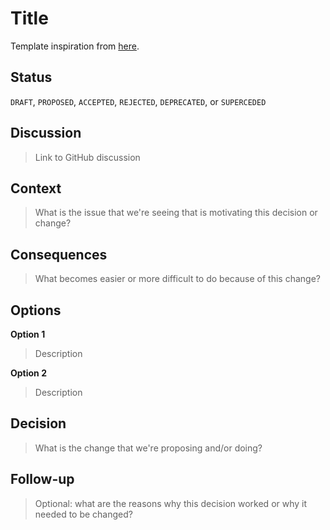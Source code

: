 # Title

Template inspiration from [here](https://cognitect.com/blog/2011/11/15/documenting-architecture-decisions).


## Status

`DRAFT`, `PROPOSED`, `ACCEPTED`, `REJECTED`, `DEPRECATED`, or `SUPERCEDED`

## Discussion

> Link to GitHub discussion

## Context

> What is the issue that we're seeing that is motivating this decision or change?

## Consequences

> What becomes easier or more difficult to do because of this change?

## Options

**Option 1**

> Description

**Option 2**

> Description

## Decision

> What is the change that we're proposing and/or doing?

## Follow-up

> Optional: what are the reasons why this decision worked or why it needed to be changed?